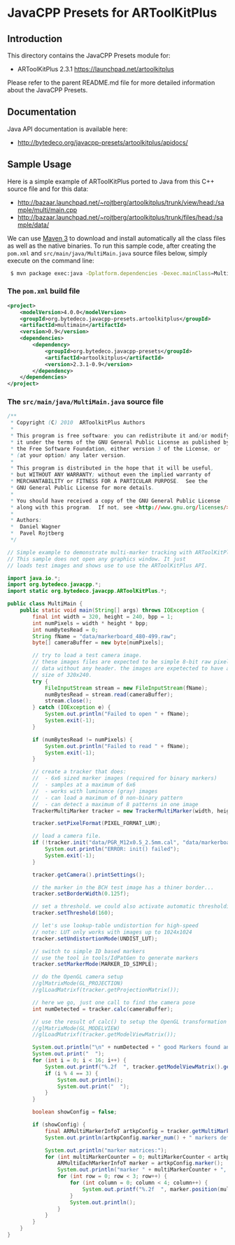 JavaCPP Presets for ARToolKitPlus
=================================

Introduction
------------
This directory contains the JavaCPP Presets module for:

 * ARToolKitPlus 2.3.1  https://launchpad.net/artoolkitplus

Please refer to the parent README.md file for more detailed information about the JavaCPP Presets.


Documentation
-------------
Java API documentation is available here:

 * http://bytedeco.org/javacpp-presets/artoolkitplus/apidocs/


Sample Usage
------------
Here is a simple example of ARToolKitPlus ported to Java from this C++ source file and for this data:

 * http://bazaar.launchpad.net/~rojtberg/artoolkitplus/trunk/view/head:/sample/multi/main.cpp
 * http://bazaar.launchpad.net/~rojtberg/artoolkitplus/trunk/files/head:/sample/data/

We can use [Maven 3](http://maven.apache.org/) to download and install automatically all the class files as well as the native binaries. To run this sample code, after creating the `pom.xml` and `src/main/java/MultiMain.java` source files below, simply execute on the command line:
```bash
 $ mvn package exec:java -Dplatform.dependencies -Dexec.mainClass=MultiMain
```

### The `pom.xml` build file
```xml
<project>
    <modelVersion>4.0.0</modelVersion>
    <groupId>org.bytedeco.javacpp-presets.artoolkitplus</groupId>
    <artifactId>multimain</artifactId>
    <version>0.9</version>
    <dependencies>
        <dependency>
            <groupId>org.bytedeco.javacpp-presets</groupId>
            <artifactId>artoolkitplus</artifactId>
            <version>2.3.1-0.9</version>
        </dependency>
    </dependencies>
</project>
```

### The `src/main/java/MultiMain.java` source file
```java
/**
 * Copyright (C) 2010  ARToolkitPlus Authors
 *
 * This program is free software: you can redistribute it and/or modify
 * it under the terms of the GNU General Public License as published by
 * the Free Software Foundation, either version 3 of the License, or
 * (at your option) any later version.
 *
 * This program is distributed in the hope that it will be useful,
 * but WITHOUT ANY WARRANTY; without even the implied warranty of
 * MERCHANTABILITY or FITNESS FOR A PARTICULAR PURPOSE.  See the
 * GNU General Public License for more details.
 *
 * You should have received a copy of the GNU General Public License
 * along with this program.  If not, see <http://www.gnu.org/licenses/>.
 *
 * Authors:
 *  Daniel Wagner
 *  Pavel Rojtberg
 */

// Simple example to demonstrate multi-marker tracking with ARToolKitPlus
// This sample does not open any graphics window. It just
// loads test images and shows use to use the ARToolKitPlus API.

import java.io.*;
import org.bytedeco.javacpp.*;
import static org.bytedeco.javacpp.ARToolKitPlus.*;

public class MultiMain {
    public static void main(String[] args) throws IOException {
        final int width = 320, height = 240, bpp = 1;
        int numPixels = width * height * bpp;
        int numBytesRead = 0;
        String fName = "data/markerboard_480-499.raw";
        byte[] cameraBuffer = new byte[numPixels];

        // try to load a test camera image.
        // these images files are expected to be simple 8-bit raw pixel
        // data without any header. the images are expetected to have a
        // size of 320x240.
        try {
            FileInputStream stream = new FileInputStream(fName);
            numBytesRead = stream.read(cameraBuffer);
            stream.close();
        } catch (IOException e) {
            System.out.println("Failed to open " + fName);
            System.exit(-1);
        }

        if (numBytesRead != numPixels) {
            System.out.println("Failed to read " + fName);
            System.exit(-1);
        }

        // create a tracker that does:
        //  - 6x6 sized marker images (required for binary markers)
        //  - samples at a maximum of 6x6
        //  - works with luminance (gray) images
        //  - can load a maximum of 0 non-binary pattern
        //  - can detect a maximum of 8 patterns in one image
        TrackerMultiMarker tracker = new TrackerMultiMarker(width, height, 8, 6, 6, 6, 0);

        tracker.setPixelFormat(PIXEL_FORMAT_LUM);

        // load a camera file.
        if (!tracker.init("data/PGR_M12x0.5_2.5mm.cal", "data/markerboard_480-499.cfg", 1.0f, 1000.0f)) {
            System.out.println("ERROR: init() failed");
            System.exit(-1);
        }

        tracker.getCamera().printSettings();

        // the marker in the BCH test image has a thiner border...
        tracker.setBorderWidth(0.125f);

        // set a threshold. we could also activate automatic thresholding
        tracker.setThreshold(160);

        // let's use lookup-table undistortion for high-speed
        // note: LUT only works with images up to 1024x1024
        tracker.setUndistortionMode(UNDIST_LUT);

        // switch to simple ID based markers
        // use the tool in tools/IdPatGen to generate markers
        tracker.setMarkerMode(MARKER_ID_SIMPLE);

        // do the OpenGL camera setup
        //glMatrixMode(GL_PROJECTION)
        //glLoadMatrixf(tracker.getProjectionMatrix());

        // here we go, just one call to find the camera pose
        int numDetected = tracker.calc(cameraBuffer);

        // use the result of calc() to setup the OpenGL transformation
        //glMatrixMode(GL_MODELVIEW)
        //glLoadMatrixf(tracker.getModelViewMatrix());

        System.out.println("\n" + numDetected + " good Markers found and used for pose estimation.\nPose-Matrix:");
        System.out.print("  ");
        for (int i = 0; i < 16; i++) {
            System.out.printf("%.2f  ", tracker.getModelViewMatrix().get(i));
            if (i % 4 == 3) {
                System.out.println();
                System.out.print("  ");
            }
        }

        boolean showConfig = false;

        if (showConfig) {
            final ARMultiMarkerInfoT artkpConfig = tracker.getMultiMarkerConfig();
            System.out.println(artkpConfig.marker_num() + " markers defined in multi marker cfg");

            System.out.println("marker matrices:");
            for (int multiMarkerCounter = 0; multiMarkerCounter < artkpConfig.marker_num(); multiMarkerCounter++) {
                ARMultiEachMarkerInfoT marker = artkpConfig.marker();
                System.out.println("marker " + multiMarkerCounter + ", id " + marker.position(multiMarkerCounter).patt_id() + ":");
                for (int row = 0; row < 3; row++) {
                    for (int column = 0; column < 4; column++) {
                        System.out.printf("%.2f  ", marker.position(multiMarkerCounter).trans(row, column));
                    }
                    System.out.println();
                }
            }
        }
    }
}
```
